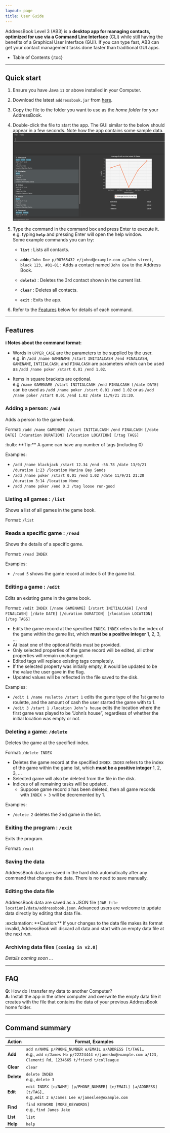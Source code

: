 ```yaml
---
layout: page
title: User Guide
---
```


AddressBook Level 3 (AB3) is a **desktop app for managing contacts, optimized for use via a Command Line Interface** (CLI) while still having the benefits of a Graphical User Interface (GUI). If you can type fast, AB3 can get your contact management tasks done faster than traditional GUI apps.

* Table of Contents
{:toc}

--------------------------------------------------------------------------------------------------------------------

## Quick start

1. Ensure you have Java `11` or above installed in your Computer.

1. Download the latest `addressbook.jar` from [here](https://github.com/se-edu/addressbook-level3/releases).

1. Copy the file to the folder you want to use as the _home folder_ for your AddressBook.

1. Double-click the file to start the app. The GUI similar to the below should appear in a few seconds. Note how the app contains some sample data.<br>
   ![Ui](images/Ui.png)

1. Type the command in the command box and press Enter to execute it. e.g. typing **`help`** and pressing Enter will open the help window.<br>
   Some example commands you can try:

   * **`list`** : Lists all contacts.

   * **`add`**`n/John Doe p/98765432 e/johnd@example.com a/John street, block 123, #01-01` : Adds a contact named `John Doe` to the Address Book.

   * **`delete`**`3` : Deletes the 3rd contact shown in the current list.

   * **`clear`** : Deletes all contacts.

   * **`exit`** : Exits the app.

1. Refer to the [Features](#features) below for details of each command.

--------------------------------------------------------------------------------------------------------------------

## Features

<div markdown="block" class="alert alert-info">

**:information_source: Notes about the command format:**<br>

* Words in `UPPER_CASE` are the parameters to be supplied by the user.<br>
  e.g. in `/add /name GAMENAME /start INITIALCASH /end FINALCASH`, `GAMENAME`, `INTIIALCASH`, and `FINALCASH` are 
  parameters which can be used as `/add /name poker /start 0.01 /end 1.02`.

* Items in square brackets are optional.<br>
  e.g `/name GAMENAME /start INITIALCASH /end FINALCASH [/date DATE]` can be used as 
  `/add /name poker /start 0.01 /end 1.02` or as `/add /name poker /start 0.01 /end 1.02 /date 11/9/21 21:20`.

</div>


### Adding a person: `/add`

Adds a person to the game book.

Format: `/add /name GAMENAME /start INITIALCASH /end FINALCASH [/date DATE] [/duration DURATION] [/location LOCATION] [/tag TAGS]`

<div markdown="span" class="alert alert-primary">:bulb: **Tip:**
A game can have any number of tags (including 0)
</div>

Examples:
* `/add /name blackjack /start 12.34 /end -56.78 /date 13/9/21 /duration 1:23 /location Marina Bay Sands`
* `/add /name poker /start 0.01 /end 1.02 /date 11/9/21 21:20 /duration 3:14 /location Home`
* `/add /name poker /end 0.2 /tag loose run-good`

### Listing all games : `/list`

Shows a list of all games in the game book.

Format: `/list`

### Reads a specific game : `/read`

Shows the details of a specific game.

Format: `/read INDEX`

Examples:
* `/read 5` shows the game record at index 5 of the game list.

### Editing a game : `/edit`

Edits an existing game in the game book.

Format: `/edit INDEX [/name GAMENAME] [/start INITIALCASH] [/end FINALCASH] [/date DATE] [/duration DURATION] [/location LOCATION] [/tag TAGS]`

* Edits the game record at the specified `INDEX`. `INDEX` refers to the index of the game within the game list, which 
  **must be a positive integer** 1, 2, 3, …​
* At least one of the optional fields must be provided.
* Only selected properties of the game record will be edited, all other properties will remain unchanged.
* Edited tags will replace existing tags completely.
* If the selected property was initially empty, it would be updated to be the value the user gave in the flag.
* Updated values will be reflected in the file saved to the disk.

Examples:
*  `/edit 1 /name roulette /start 1` edits the game type of the 1st game to roulette, and the amount of cash the user 
   started the game with to 1.
*  `/edit 3 /start 1 /location John’s house` edits the location where the first game was played to be “John’s house”, 
   regardless of whether the initial location was empty or not.

### Deleting a game: `/delete`

Deletes the game at the specified index.

Format: `/delete INDEX`

* Deletes the game record at the specified `INDEX`. `INDEX` refers to the index of the game within the game list, which 
  **must be a positive integer** 1, 2, 3, …​
* Selected game will also be deleted from the file in the disk.
* Indices of all remaining tasks will be updated.
  * Suppose game record `3` has been deleted, then all game records with `INDEX > 3` will be decremented by 1.

Examples:
* `/delete 2` deletes the 2nd game in the list.

### Exiting the program : `/exit`

Exits the program.

Format: `/exit`

### Saving the data

AddressBook data are saved in the hard disk automatically after any command that changes the data. There is no need to save manually.

### Editing the data file

AddressBook data are saved as a JSON file `[JAR file location]/data/addressbook.json`. Advanced users are welcome to update data directly by editing that data file.

<div markdown="span" class="alert alert-warning">:exclamation: **Caution:**
If your changes to the data file makes its format invalid, AddressBook will discard all data and start with an empty data file at the next run.
</div>

### Archiving data files `[coming in v2.0]`

_Details coming soon ..._

--------------------------------------------------------------------------------------------------------------------

## FAQ

**Q**: How do I transfer my data to another Computer?<br>
**A**: Install the app in the other computer and overwrite the empty data file it creates with the file that contains the data of your previous AddressBook home folder.

--------------------------------------------------------------------------------------------------------------------

## Command summary

Action | Format, Examples
--------|------------------
**Add** | `add n/NAME p/PHONE_NUMBER e/EMAIL a/ADDRESS [t/TAG]…​` <br> e.g., `add n/James Ho p/22224444 e/jamesho@example.com a/123, Clementi Rd, 1234665 t/friend t/colleague`
**Clear** | `clear`
**Delete** | `delete INDEX`<br> e.g., `delete 3`
**Edit** | `edit INDEX [n/NAME] [p/PHONE_NUMBER] [e/EMAIL] [a/ADDRESS] [t/TAG]…​`<br> e.g.,`edit 2 n/James Lee e/jameslee@example.com`
**Find** | `find KEYWORD [MORE_KEYWORDS]`<br> e.g., `find James Jake`
**List** | `list`
**Help** | `help`
